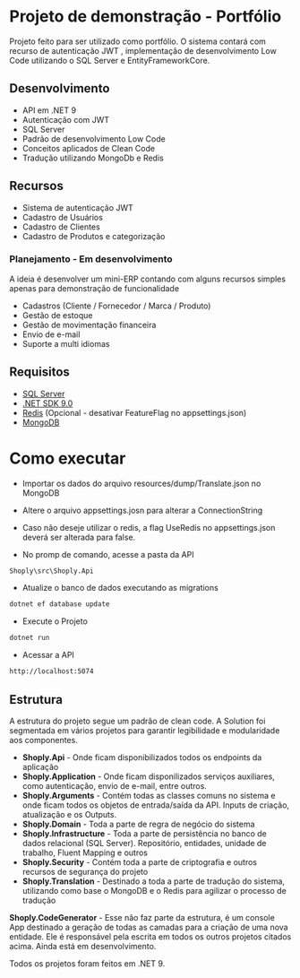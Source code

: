 # Projeto de demonstração - Portfólio
Projeto feito para ser utilizado como portfólio. O sistema contará com recurso de autenticação JWT , implementação de desenvolvimento Low Code utilizando o SQL Server e EntityFrameworkCore.

## Desenvolvimento
- API em .NET 9
- Autenticação com JWT
- SQL Server
- Padrão de desenvolvimento Low Code
- Conceitos aplicados de Clean Code
- Tradução utilizando MongoDb e Redis

## Recursos
- Sistema de autenticação JWT
- Cadastro de Usuários
- Cadastro de Clientes
- Cadastro de Produtos e categorização

### Planejamento - **Em desenvolvimento**
A ideia é desenvolver um mini-ERP contando com alguns recursos simples apenas para demonstração de funcionalidade
- Cadastros (Cliente / Fornecedor / Marca / Produto)
- Gestão de estoque
- Gestão de movimentação financeira
- Envio de e-mail
- Suporte a multi idiomas

## Requisitos
- [SQL Server](https://www.microsoft.com/pt-br/sql-server/sql-server-downloads)
- [.NET SDK 9.0](https://dotnet.microsoft.com/download/dotnet/8.0)
- [Redis](https://redis.io/downloads/) (Opcional - desativar FeatureFlag no appsettings.json)
- [MongoDB](https://www.mongodb.com/try/download/community)

# Como executar
- Importar os dados do arquivo resources/dump/Translate.json no MongoDB

- Altere o arquivo appsettings.josn para alterar a ConnectionString
- Caso não deseje utilizar o redis, a flag UseRedis no appsettings.json deverá ser alterada para false.

- No promp de comando, acesse a pasta da API 
```bash
Shoply\src\Shoply.Api
```
- Atualize o banco de dados executando as migrations
```bash
dotnet ef database update
```
- Execute o Projeto
```bash
dotnet run
```
- Acessar a API
```bash
http://localhost:5074
```

## Estrutura

A estrutura do projeto segue um padrão de clean code. A Solution foi segmentada em vários projetos para garantir legibilidade e modularidade aos componentes.

- **Shoply.Api** - Onde ficam disponibilizados todos os endpoints da aplicação
- **Shoply.Application** - Onde ficam disponilizados serviços auxiliares, como autenticação, envio de e-mail, entre outros. 
- **Shoply.Arguments** - Contém todas as classes comuns no sistema e onde ficam todos os objetos de entrada/saída da API. Inputs de criação, atualização e os Outputs.
- **Shoply.Domain** - Toda a parte de regra de negócio do sistema
- **Shoply.Infrastructure** - Toda a parte de persistência no banco de dados relacional (SQL Server). Repositório, entidades, unidade de trabalho, Fluent Mapping e outros
- **Shoply.Security** - Contém toda a parte de criptografia e outros recursos de segurança do projeto
- **Shoply.Translation** - Destinado a toda a parte de tradução do sistema, utilizando como base o MongoDB e o Redis para agilizar o processo de tradução

**Shoply.CodeGenerator** - Esse não faz parte da estrutura, é um console App destinado a geração de todas as camadas para a criação de uma nova entidade. Ele é responsável pela escrita em todos os outros projetos citados acima. Ainda está em desenvolvimento.

Todos os projetos foram feitos em .NET 9.
